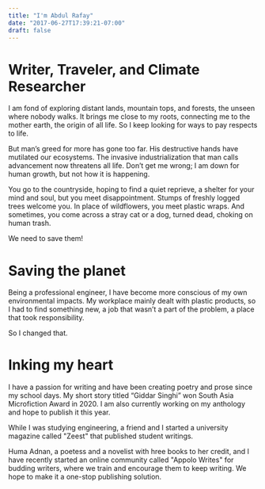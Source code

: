 ```yaml
---
title: "I'm Abdul Rafay"
date: "2017-06-27T17:39:21-07:00"
draft: false
---
```


# Writer, Traveler, and Climate Researcher

I am fond of exploring distant lands, mountain tops, and forests, the unseen where nobody walks. It brings me close to my roots, connecting me to the mother earth, the origin of all life. So I keep looking for ways to pay respects to life.

But man’s greed for more has gone too far. His destructive hands have mutilated our ecosystems. The invasive industrialization that man calls advancement now threatens all life. Don’t get me wrong; I am down for human growth, but not how it is happening.

You go to the countryside, hoping to find a quiet reprieve, a shelter for your mind and soul, but you meet disappointment. Stumps of freshly logged trees welcome you. In place of wildflowers, you meet plastic wraps. And sometimes, you come across a stray cat or a dog, turned dead, choking on human trash.

We need to save them!


# Saving the planet

Being a professional engineer, I have become more conscious of my own environmental impacts. My workplace mainly dealt with plastic products, so I had to find something new, a job that wasn’t a part of the problem, a place that took responsibility. 

So I changed that.

# Inking my heart

I have a passion for writing and have been creating poetry and prose since my school days.  My short story titled “Giddar Singhi” won South Asia Microfiction Award in 2020. I am also currently working on my anthology and hope to publish it this year.

While I was studying engineering, a friend and I started a university magazine called "Zeest" that published student writings.

Huma Adnan, a poetess and a novelist with hree books to her credit, and I have recently started an online community called "Appolo Writes" for budding writers, where we train and encourage them to keep writing. We hope to make it a one-stop publishing solution.






